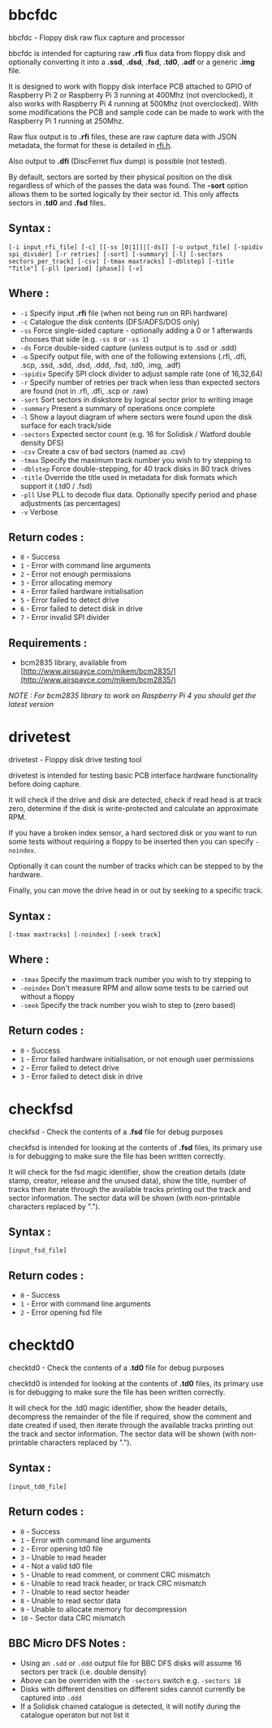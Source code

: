 # bbcfdc
bbcfdc - Floppy disk raw flux capture and processor

bbcfdc is intended for capturing raw **.rfi** flux data from floppy disk and optionally converting it into a **.ssd**, **.dsd**, **.fsd**, **.td0**, **.adf** or a generic **.img** file.

It is designed to work with floppy disk interface PCB attached to GPIO of Raspberry Pi 2 or Raspberry Pi 3 running at 400Mhz (not overclocked), it also works with Raspberry Pi 4 running at 500Mhz (not overclocked). With some modifications the PCB and sample code can be made to work with the Raspberry Pi 1 running at 250Mhz.

Raw flux output is to **.rfi** files, these are raw capture data with JSON metadata, the format for these is detailed in [rfi.h](https://github.com/picosonic/bbc-fdc/blob/master/tools/rfi.h).

Also output to **.dfi** (DiscFerret flux dump) is possible (not tested).

By default, sectors are sorted by their physical position on the disk regardless of which of the passes the data was found. The **-sort** option allows them to be sorted logically by their sector id. This only affects sectors in **.td0** and **.fsd** files.

## Syntax :

`[-i input_rfi_file] [-c] [[-ss [0|1]]|[-ds]] [-o output_file] [-spidiv spi_divider] [-r retries] [-sort] [-summary] [-l] [-sectors sectors_per_track] [-csv] [-tmax maxtracks] [-dblstep] [-title "Title"] [-pll [period] [phase]] [-v]`

## Where :

 * `-i` Specify input **.rfi** file (when not being run on RPi hardware)
 * `-c` Catalogue the disk contents (DFS/ADFS/DOS only)
 * `-ss` Force single-sided capture - optionally adding a 0 or 1 afterwards chooses that side (e.g. `-ss 0` or `-ss 1`)
 * `-ds` Force double-sided capture (unless output is to .ssd or .sdd)
 * `-o` Specify output file, with one of the following extensions (.rfi, .dfi, .scp, .ssd, .sdd, .dsd, .ddd, .fsd, .td0, .img, .adf)
 * `-spidiv` Specify SPI clock divider to adjust sample rate (one of 16,32,64)
 * `-r` Specify number of retries per track when less than expected sectors are found (not in .rfi, .dfi, .scp or .raw)
 * `-sort` Sort sectors in diskstore by logical sector prior to writing image
 * `-summary` Present a summary of operations once complete
 * `-l` Show a layout diagram of where sectors were found upon the disk surface for each track/side
 * `-sectors` Expected sector count (e.g. 16 for Solidisk / Watford double density DFS)
 * `-csv` Create a csv of bad sectors (named as <outputfile>.csv)
 * `-tmax` Specify the maximum track number you wish to try stepping to
 * `-dblstep` Force double-stepping, for 40 track disks in 80 track drives
 * `-title` Override the title used in metadata for disk formats which support it (.td0 / .fsd)
 * `-pll` Use PLL to decode flux data. Optionally specify period and phase adjustments (as percentages)
 * `-v` Verbose

## Return codes :

 * `0` - Success
 * `1` - Error with command line arguments
 * `2` - Error not enough permissions
 * `3` - Error allocating memory
 * `4` - Error failed hardware initialisation
 * `5` - Error failed to detect drive
 * `6` - Error failed to detect disk in drive
 * `7` - Error invalid SPI divider
 
## Requirements :
 
 * bcm2835 library, available from [http://www.airspayce.com/mikem/bcm2835/](http://www.airspayce.com/mikem/bcm2835/)

*NOTE : For bcm2835 library to work on Raspberry Pi 4 you should get the latest version*

# drivetest
drivetest - Floppy disk drive testing tool

drivetest is intended for testing basic PCB interface hardware functionality before doing capture.

It will check if the drive and disk are detected, check if read head is at track zero, determine if the disk is write-protected and calculate an approximate RPM.

If you have a broken index sensor, a hard sectored disk or you want to run some tests without requiring a floppy to be inserted then you can specify `-noindex`.

Optionally it can count the number of tracks which can be stepped to by the hardware.

Finally, you can move the drive head in or out by seeking to a specific track.

## Syntax :

`[-tmax maxtracks] [-noindex] [-seek track]`

## Where :

 * `-tmax` Specify the maximum track number you wish to try stepping to
 * `-noindex` Don't measure RPM and allow some tests to be carried out without a floppy
 * `-seek` Specify the track number you wish to step to (zero based)

## Return codes :

 * `0` - Success
 * `1` - Error failed hardware initialisation, or not enough user permissions
 * `2` - Error failed to detect drive
 * `3` - Error failed to detect disk in drive

# checkfsd

checkfsd - Check the contents of a **.fsd** file for debug purposes

checkfsd is intended for looking at the contents of **.fsd** files, its primary use is for debugging to make sure the file has been written correctly.

It will check for the fsd magic identifier, show the creation details (date stamp, creator, release and the unused data), show the title, number of tracks then iterate through the available tracks printing out the track and sector information. The sector data will be shown (with non-printable characters replaced by ".").

## Syntax :

`[input_fsd_file]`

## Return codes :

 * `0` - Success
 * `1` - Error with command line arguments
 * `2` - Error opening fsd file

# checktd0

checktd0 - Check the contents of a **.td0** file for debug purposes

checktd0 is intended for looking at the contents of **.td0** files, its primary use is for debugging to make sure the file has been written correctly.

It will check for the .td0 magic identifier, show the header details, decompress the remainder of the file if required, show the comment and date created if used, then iterate through the available tracks printing out the track and sector information. The sector data will be shown (with non-printable characters replaced by ".").

## Syntax :

`[input_td0_file]`

## Return codes :

 * `0` - Success
 * `1` - Error with command line arguments
 * `2` - Error opening td0 file
 * `3` - Unable to read header
 * `4` - Not a valid td0 file
 * `5` - Unable to read comment, or comment CRC mismatch
 * `6` - Unable to read track header, or track CRC mismatch
 * `7` - Unable to read sector header
 * `8` - Unable to read sector data
 * `9` - Unable to allocate memory for decompression
 * `10` - Sector data CRC mismatch

## BBC Micro DFS Notes :

 * Using an `.sdd` or `.ddd` output file for BBC DFS disks will assume 16 sectors per track (i.e. double density)
 * Above can be overriden with the `-sectors` switch e.g. `-sectors 18`
 * Disks with different densities on different sides cannot currently be captured into `.ddd`
 * If a Solidisk chained catalogue is detected, it will notify during the catalogue operaton but not list it

 


